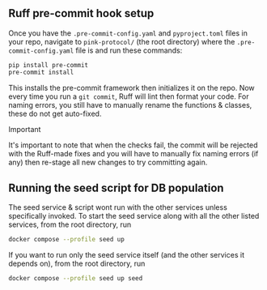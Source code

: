 <!-- 
TODO: Add contributing instructions & how-to's for backend specific set up. Eg: 
 - Brief overview/description of backend system
 - Ruff pre-commit linting/formatting hooks & how to set them up
 - Testing setup & procedures
 - Links to tool documentation(?)
 - Etc.
-->
# 

## Ruff pre-commit hook setup
Once you have the `.pre-commit-config.yaml` and `pyproject.toml` files in your repo, navigate to
`pink-protocol/` (the root directory) where the `.pre-commit-config.yaml` file is and run these
commands:
```bash
pip install pre-commit
pre-commit install
```
This installs the pre-commit framework then initializes it on the repo. Now every time you run a
`git commit`, Ruff will lint then format your code. For naming errors, you still have to manually
rename the functions & classes, these do not get auto-fixed.
> [!IMPORTANT]
> It's important to note that when the checks fail, the commit will be rejected with the Ruff-made
> fixes and you will have to manually fix naming errors (if any) then re-stage all new changes to
> try committing again.

## Running the seed script for DB population
The seed service & script wont run with the other services unless specifically invoked. To start the seed service along with all the other listed services, from the root directory, run
```bash
docker compose --profile seed up
```
If you want to run only the seed service itself (and the other services it depends on), from the root directory, run
```bash
docker compose --profile seed up seed
```
